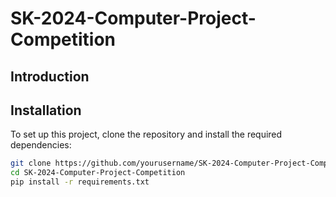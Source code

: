 # SK-2024-Computer-Project-Competition

## Introduction


## Installation
To set up this project, clone the repository and install the required dependencies:

```bash
git clone https://github.com/yourusername/SK-2024-Computer-Project-Competition.git
cd SK-2024-Computer-Project-Competition
pip install -r requirements.txt
